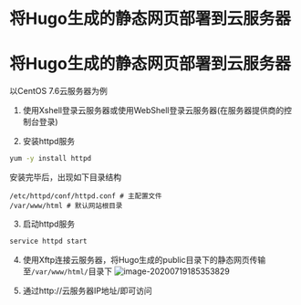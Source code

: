# 将Hugo生成的静态网页部署到云服务器


# 将Hugo生成的静态网页部署到云服务器

以CentOS 7.6云服务器为例

1. 使用Xshell登录云服务器或使用WebShell登录云服务器(在服务器提供商的控制台登录)

2. 安装httpd服务

```bash
yum -y install httpd
```

安装完毕后，出现如下目录结构

```
/etc/httpd/conf/httpd.conf # 主配置文件
/var/www/html # 默认网站根目录
```

3. 启动httpd服务

```bash
service httpd start
```

4. 使用Xftp连接云服务器，将Hugo生成的public目录下的静态网页传输至`/var/www/html/`目录下
   ![image-20200719185353829](images/image-20200719185353829.png)

5. 通过http://云服务器IP地址/即可访问
